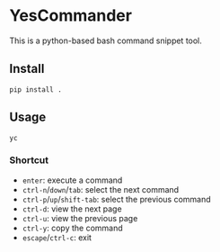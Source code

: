 # YesCommander

This is a python-based bash command snippet tool.

## Install

```
pip install .
```

## Usage

```
yc
```

### Shortcut

- `enter`: execute a command
- `ctrl-n`/`down`/`tab`: select the next command
- `ctrl-p`/`up`/`shift-tab`: select the previous command
- `ctrl-d`: view the next page
- `ctrl-u`: view the previous page
- `ctrl-y`: copy the command
- `escape`/`ctrl-c`: exit
